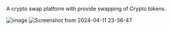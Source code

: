 A crypto swap platform with provide swapping of Crypto tokens.

![image](https://github.com/WebDclassified/block-swap/assets/112494157/86d1fbc5-7215-4c1a-8cf4-a2534b8f98e0)
![Screenshot from 2024-04-11 23-36-47](https://github.com/WebDclassified/block-swap/assets/112494157/7e60cf93-ad7e-48f3-a6b6-2f22741721cf)
